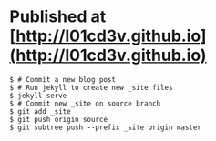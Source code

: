 # Published at [http://l01cd3v.github.io](http://l01cd3v.github.io)

    $ # Commit a new blog post
    $ # Run jekyll to create new _site files
    $ jekyll serve
    $ # Commit new _site on source branch
    $ git add _site
    $ git push origin source
    $ git subtree push --prefix _site origin master
